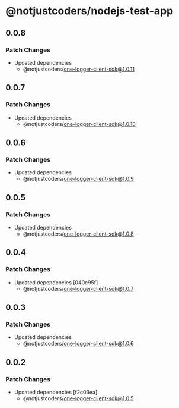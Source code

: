 # @notjustcoders/nodejs-test-app

## 0.0.8

### Patch Changes

- Updated dependencies
  - @notjustcoders/one-logger-client-sdk@1.0.11

## 0.0.7

### Patch Changes

- Updated dependencies
  - @notjustcoders/one-logger-client-sdk@1.0.10

## 0.0.6

### Patch Changes

- Updated dependencies
  - @notjustcoders/one-logger-client-sdk@1.0.9

## 0.0.5

### Patch Changes

- Updated dependencies
  - @notjustcoders/one-logger-client-sdk@1.0.8

## 0.0.4

### Patch Changes

- Updated dependencies [040c95f]
  - @notjustcoders/one-logger-client-sdk@1.0.7

## 0.0.3

### Patch Changes

- Updated dependencies
  - @notjustcoders/one-logger-client-sdk@1.0.6

## 0.0.2

### Patch Changes

- Updated dependencies [f2c03ea]
  - @notjustcoders/one-logger-client-sdk@1.0.5
